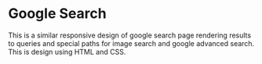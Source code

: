  # Google Search
 This is a similar responsive design of google search page rendering results to queries and special paths for image search and google advanced search.
 <br>
 This is design using HTML and CSS.
